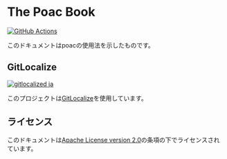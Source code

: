 # The Poac Book
[![GitHub Actions](https://github.com/poacpm/doc.poac.pm/workflows/GitHub%20Pages/badge.svg)](https://github.com/poacpm/doc.poac.pm/actions?query=workflow%3A%22GitHub+Pages%22)

このドキュメントはpoacの使用法を示したものです。

## GitLocalize
[![gitlocalized ja](https://gitlocalize.com/repo/3597/ja/badge.svg)](https://gitlocalize.com/repo/3597/ja?utm_source=badge)

このプロジェクトは[GitLocalize](https://gitlocalize.com)を使用しています。

## ライセンス
このドキュメントは[Apache License version 2.0](LICENSE)の条項の下でライセンスされています。
